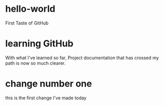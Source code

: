 # hello-world
First Taste of GitHub

# learning GitHub
With what I've learned so far, Project documentation that has crossed my path is now so much clearer. 

# change number one
this is the first change I've made today